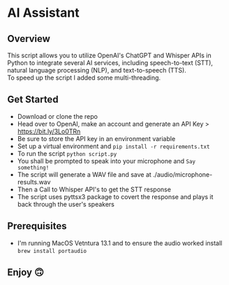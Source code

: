 # AI Assistant

## Overview

This script allows you to utilize OpenAI's ChatGPT and Whisper APIs in Python to integrate several AI services, 
including speech-to-text (STT), natural language processing (NLP), and text-to-speech (TTS).  
To speed up the script I added some multi-threading.

## Get Started
- Download or clone the repo
- Head over to OpenAI, make an account and generate an API Key > https://bit.ly/3Lo0TRn
- Be sure to store the API key in an environment variable
- Set up a virtual environment and `pip install -r requirements.txt`
- To run the script `python script.py`
- You shall be prompted to speak into your microphone and `Say something!`
- The script will generate a WAV file and save at ./audio/microphone-results.wav
- Then a Call to Whisper API's to get the STT response
- The script uses pyttsx3 package to covert the response and plays it back through the user's speakers

## Prerequisites
- I'm running MacOS Vetntura 13.1 and to ensure the audio worked install `brew install portaudio`


## Enjoy 🙃
